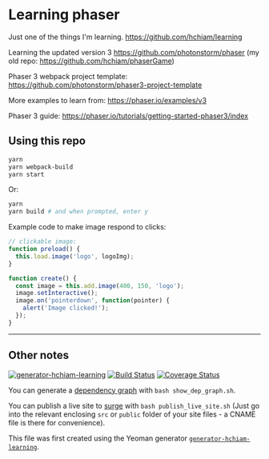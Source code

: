 # Learning phaser

Just one of the things I'm learning. <https://github.com/hchiam/learning>

Learning the updated version 3 <https://github.com/photonstorm/phaser> (my old repo: <https://github.com/hchiam/phaserGame>)

Phaser 3 webpack project template: <https://github.com/photonstorm/phaser3-project-template>

More examples to learn from: <https://phaser.io/examples/v3>

Phaser 3 guide: <https://phaser.io/tutorials/getting-started-phaser3/index>

## Using this repo

```bash
yarn
yarn webpack-build
yarn start
```

Or:

```bash
yarn
yarn build # and when prompted, enter y
```

Example code to make image respond to clicks:

```js
// clickable image:
function preload() {
  this.load.image('logo', logoImg);
}

function create() {
  const image = this.add.image(400, 150, 'logo');
  image.setInteractive();
  image.on('pointerdown', function(pointer) {
    alert('Image clicked!');
  });
}
```

---

## Other notes

[![generator-hchiam-learning](https://img.shields.io/badge/built%20with-generator--hchiam--learning-brightgreen.svg)](https://github.com/hchiam/generator-hchiam-learning) [![Build Status](https://travis-ci.org/hchiam/learning-phaser.svg?branch=master)](https://travis-ci.org/hchiam/learning-phaser) [![Coverage Status](https://coveralls.io/repos/github/hchiam/learning-phaser/badge.svg?branch=master)](https://coveralls.io/github/hchiam/learning-phaser?branch=master)

You can generate a [dependency graph](https://github.com/hchiam/learning-dependency-cruiser) with `bash show_dep_graph.sh`.

You can publish a live site to [surge](https://github.com/hchiam/learning-surge) with `bash publish_live_site.sh` (Just go into the relevant enclosing `src` or `public` folder of your site files - a CNAME file is there for convenience).

This file was first created using the Yeoman generator [`generator-hchiam-learning`](https://www.npmjs.com/package/generator-hchiam-learning).
